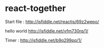 # react-together

Start file : http://jsfiddle.net/reactjs/69z2wepo/

hello world http://jsfiddle.net/vfm730rq/1/

Timer : http://jsfiddle.net/b9q299pq/1/
